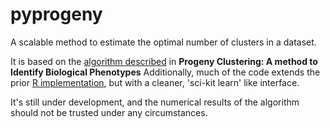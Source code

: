 # pyprogeny
A scalable method to estimate the optimal number of clusters in a dataset.

It is based on the [algorithm described](http://www.nature.com/articles/srep12894) in **Progeny Clustering: A method to Identify Biological Phenotypes**
Additionally, much of the code extends the prior [R implementation](https://github.com/baasman/pyprogeny/blob/master/pyprogeny.py), but with a cleaner, 'sci-kit learn' like interface.

It's still under development, and the numerical results of the algorithm should not be trusted under any circumstances.